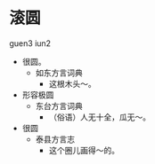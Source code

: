 # 滚圆
guen3 iun2
+ 很圆。
  * 如东方言词典
    - 这根木头～。
+ 形容极圆
  * 东台方言词典
    - （俗语）人无十全，瓜无～。
+ 很圆
  * 泰县方言志
    - 这个圈儿画得～的。
